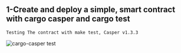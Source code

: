 
<h2> 1-Create and deploy a simple, smart contract with cargo casper and cargo test </h2>

`Testing The contract with make test, Casper v1.3.3`

![cargo-casper test](https://user-images.githubusercontent.com/83914557/133927516-52c3943f-de7f-4011-a7e7-b3f26e9e21b2.png)
